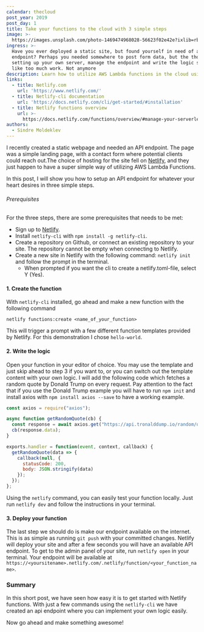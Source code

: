 ```yaml
---
calendar: thecloud
post_year: 2019
post_day: 1
title: Take your functions to the cloud with 3 simple steps
image: >-
  https://images.unsplash.com/photo-1469474968028-56623f02e42e?ixlib=rb-1.2.1&ixid=eyJhcHBfaWQiOjEyMDd9&auto=format&fit=crop&w=3306&q=80
ingress: >-
  Have you ever deployed a static site, but found yourself in need of an API
  endpoint? Perhaps you needed somewhere to post form data, but the thought of
  setting up your own server, manage the endpoint and write the logic seemed
  like too much work. Not anymore
description: Learn how to utilize AWS Lambda functions in the cloud using Netlify.
links:
  - title: Netlify.com
    url: 'https://www.netlify.com/'
  - title: Netlify-cli documentation
    url: 'https://docs.netlify.com/cli/get-started/#installation'
  - title: Netlify functions overview
    url: >-
      https://docs.netlify.com/functions/overview/#manage-your-serverless-functions
authors:
  - Sindre Moldeklev
---
```

I recently created a static webpage and needed an API endpoint. The page was a simple landing page, with a contact form where potential clients could reach out.The choice of hosting for the site fell on [Netlify](https://www.netlify.com/), and they just happen to have a super simple way of utilizing AWS Lambda Functions.

In this post, I will show you how to setup an API endpoint for whatever your heart desires in three simple steps.

###### Prerequisites

For the three steps, there are some prerequisites that needs to be met:

- Sign up to [Netlify](https://www.netlify.com/).
- Install `netlify-cli` with `npm install -g netlify-cli`.
- Create a repository on Github, or connect an existing repository to your site. The repository cannot be empty when connecting to Netlify.
- Create a new site in Netlify with the following command: `netlify init` and follow the prompt in the terminal.
  - When prompted if you want the cli to create a netlify.toml-file, select Y (Yes).

#### 1. Create the function

With `netlify-cli` installed, go ahead and make a new function with the following command

`netlify functions:create <name_of_your_function>`

This will trigger a prompt with a few different function templates provided by Netlify. For this demonstration I chose `hello-world`.

#### 2. Write the logic

Open your function in your editor of choice. You may use the template and just skip ahead to step 3 if you want to, or you can switch
out the template content with your own logic. I will add the following code which fetches a random quote by Donald Trump on every request. Pay attention to the fact that if you use the Donald Trump example you will have to run `npm init` and install axios with `npm install axios --save` to have a working example.

```javascript
const axios = require("axios");

async function getRandomQuote(cb) {
  const response = await axios.get("https://api.tronalddump.io/random/quote");
  cb(response.data);
}

exports.handler = function(event, context, callback) {
  getRandomQuote(data => {
    callback(null, {
      statusCode: 200,
      body: JSON.stringify(data)
    });
  });
};
```

Using the `netlify` command, you can easily test your function locally. Just run `netlify dev` and follow the instructions in your terminal.

#### 3. Deploy your function

The last step we should do is make our endpoint available on the internet. This is as simple as running `git push` with your committed changes. Netlify will deploy your site and after a few seconds you will have an available API endpoint. To get to the admin panel of your site, run `netlify open` in your terminal. Your endpoint will be available at `https://<yoursitename>.netlify.com/.netlify/function/<your_function_name>`.

### Summary

In this short post, we have seen how easy it is to get started with Netlify functions. With just a few commands using the `netlify-cli` we have created an api endpoint where you can implement your own logic easily.

Now go ahead and make something awesome!
